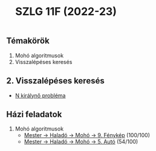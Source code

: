 <div id="user-content-toc">
  <ul>
    <summary><h1 style="display: inline-block;">SZLG 11F (2022-23)</h1></summary>
  </ul>
</div>

## Témakörök
1. Mohó algoritmusok
2. Visszalépéses keresés

## 2. Visszalépéses keresés
- [N királynő probléma](megoldasok/2_visszalepeses_kereses/n_kiralyno_problema/backtrack_nkiralyno.cs)

## Házi feladatok
1. Mohó algoritmusok
     - [Mester -> Haladó -> Mohó -> 9. Fénykép](https://github.com/njavor/SZLG11F/blob/main/megoldasok/hazi/moho_09_fenykep/moho_foto.cpp) (100/100)
     - [Mester -> Haladó -> Mohó -> 5. Autó](https://github.com/njavor/SZLG11F/blob/main/megoldasok/hazi/moho_05_auto/moho_auto.cpp) (54/100)
